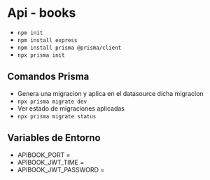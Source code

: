 # Api - books
- ``` npm init ```
- ``` npm install express  ```
- ``` npm install prisma @prisma/client  ```
- ``` npx prisma init ```



## Comandos Prisma 
-  Genera una migracion y aplica en el datasource dicha migracion
- ``` npx prisma migrate dev ```
- Ver estado de migraciones aplicadas
- ``` npx prisma migrate status ```

## Variables de Entorno
- APIBOOK_PORT =
- APIBOOK_JWT_TIME = 
- APIBOOK_JWT_PASSWORD = 
